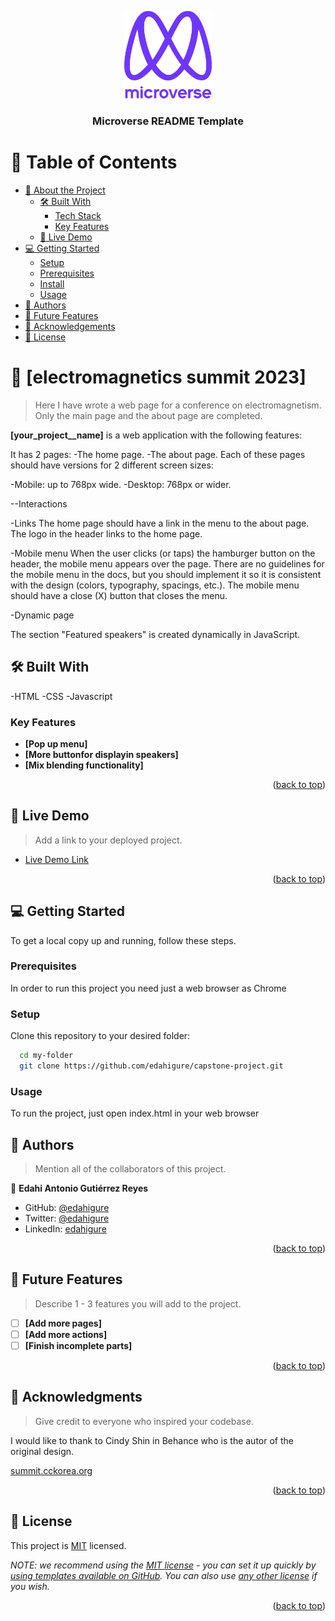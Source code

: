 <a name="readme-top"></a>

<!--
HOW TO USE:
This is an example of how you may give instructions on setting up your project locally.

Modify this file to match your project and remove sections that don't apply.

REQUIRED SECTIONS:
- Table of Contents
- About the Project
  - Built With
  - Live Demo
- Getting Started
- Authors
- Future Features
- Contributing
- Show your support
- Acknowledgements
- License

OPTIONAL SECTIONS:
- FAQ

After you're finished please remove all the comments and instructions!
-->

<div align="center">
  <!-- You are encouraged to replace this logo with your own! Otherwise you can also remove it. -->
  <img src="murple_logo.png" alt="logo" width="140"  height="auto" />
  <br/>

  <h3><b>Microverse README Template</b></h3>

</div>

<!-- TABLE OF CONTENTS -->

# 📗 Table of Contents

- [📖 About the Project](#about-project)
  - [🛠 Built With](#built-with)
    - [Tech Stack](#tech-stack)
    - [Key Features](#key-features)
  - [🚀 Live Demo](#live-demo)
- [💻 Getting Started](#getting-started)
  - [Setup](#setup)
  - [Prerequisites](#prerequisites)
  - [Install](#install)
  - [Usage](#usage)    
- [👥 Authors](#authors)
- [🔭 Future Features](#future-features)
- [🙏 Acknowledgements](#acknowledgements)
- [📝 License](#license)

<!-- PROJECT DESCRIPTION -->

# 📖 [electromagnetics summit 2023] <a name="about-project"></a>

> Here I have wrote a web page for a conference on electromagnetism. Only the
main page and the about page are completed. 

**[your_project__name]** is a web application with the following features:

It has 2 pages:
-The home page.
-The about page.
Each of these pages should have versions for 2 different screen sizes:

-Mobile: up to 768px wide.
-Desktop: 768px or wider.

--Interactions

-Links
The home page should have a link in the menu to the about page.
The logo in the header links to the home page.

-Mobile menu
When the user clicks (or taps) the hamburger button on the header, the mobile menu appears over the page.
There are no guidelines for the mobile menu in the docs, but you should implement it so it is consistent with the design (colors, typography, spacings, etc.).
The mobile menu should have a close (X) button that closes the menu.

-Dynamic page

The section "Featured speakers" is created dynamically in JavaScript.



## 🛠 Built With <a name="built-with"></a>

-HTML
-CSS
-Javascript

<!-- Features -->

### Key Features <a name="key-features"></a>



- **[Pop up menu]**
- **[More buttonfor displayin speakers]**
- **[Mix blending functionality]**

<p align="right">(<a href="#readme-top">back to top</a>)</p>


<!-- LIVE DEMO -->

## 🚀 Live Demo <a name="live-demo"></a>

> Add a link to your deployed project.

- [Live Demo Link](https://edahigure.github.io/capstone-project/)

<p align="right">(<a href="#readme-top">back to top</a>)</p>

<!-- GETTING STARTED -->

## 💻 Getting Started <a name="getting-started"></a>

> 


To get a local copy up and running, follow these steps.

### Prerequisites

In order to run this project you need just a web browser as Chrome

<!--
Example command:

```sh
 gem install rails
```
 -->

### Setup

Clone this repository to your desired folder:

```sh
  cd my-folder
  git clone https://github.com/edahigure/capstone-project.git
```


<!--
Example commands:

```sh
  cd my-folder
  git clone git@github.com:myaccount/my-project.git
```
--->

### Usage

To run the project, just open index.html in your web browser

<!--
Example command:

```sh
  rails server
```
--->



## 👥 Authors <a name="authors"></a>

> Mention all of the collaborators of this project.

👤 **Edahi Antonio Gutiérrez Reyes**

- GitHub: [@edahigure](https://github.com/edahigure)
- Twitter: [@edahigure](https://twitter.com/edahigure)
- LinkedIn: [edahigure](https://linkedin.com/in/edahigure)



<p align="right">(<a href="#readme-top">back to top</a>)</p>

<!-- FUTURE FEATURES -->

## 🔭 Future Features <a name="future-features"></a>

> Describe 1 - 3 features you will add to the project.

- [ ] **[Add more pages]**
- [ ] **[Add more actions]**
- [ ] **[Finish incomplete parts]**

<p align="right">(<a href="#readme-top">back to top</a>)</p>

<!-- CONTRIBUTING -->

<!-- ACKNOWLEDGEMENTS -->

## 🙏 Acknowledgments <a name="acknowledgements"></a>

> Give credit to everyone who inspired your codebase.

I would like to thank to Cindy Shin in Behance who is the autor of the original design.

[summit.cckorea.org](https://summit.cckorea.org/main.html)

<p align="right">(<a href="#readme-top">back to top</a>)</p>


<!-- LICENSE -->

## 📝 License <a name="license"></a>

This project is [MIT](./LICENSE) licensed.

_NOTE: we recommend using the [MIT license](https://choosealicense.com/licenses/mit/) - you can set it up quickly by [using templates available on GitHub](https://docs.github.com/en/communities/setting-up-your-project-for-healthy-contributions/adding-a-license-to-a-repository). You can also use [any other license](https://choosealicense.com/licenses/) if you wish._

<p align="right">(<a href="#readme-top">back to top</a>)</p>
